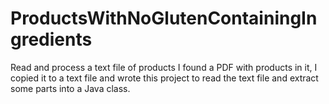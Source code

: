 # ProductsWithNoGlutenContainingIngredients
Read and process a text file of products
I found a PDF with products in it, I copied it to a text file and wrote this project to read the text file and extract some parts into a Java class.
